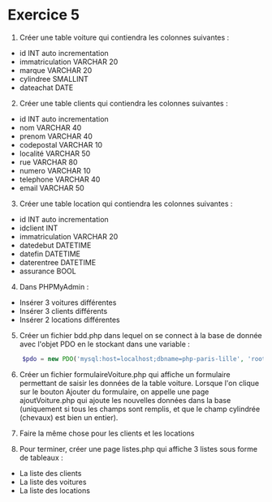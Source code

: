 # Exercice 5
1. Créer une table voiture qui contiendra les colonnes suivantes :
- id INT auto incrementation
- immatriculation VARCHAR 20
- marque VARCHAR 20
- cylindree SMALLINT
- dateachat DATE
2. Créer une table clients qui contiendra les colonnes suivantes :
- id INT auto incrementation
- nom VARCHAR 40
- prenom VARCHAR 40
- codepostal VARCHAR 10
- localité VARCHAR 50
- rue VARCHAR 80
- numero VARCHAR 10
- telephone VARCHAR 40
- email VARCHAR 50
3. Créer une table location qui contiendra les colonnes suivantes :
- id INT auto incrementation
- idclient INT
- immatriculation VARCHAR 20
- datedebut DATETIME
- datefin DATETIME
- daterentree DATETIME
- assurance BOOL

4. Dans PHPMyAdmin :
- Insérer 3 voitures différentes
- Insérer 3 clients différents
- Insérer 2 locations différentes

5. Créer un fichier bdd.php dans lequel on se connect à la base de donnée avec l'objet PDO en le stockant dans une variable :
```php
    $pdo = new PDO('mysql:host=localhost;dbname=php-paris-lille', 'root', '');
```

6. Créer un fichier formulaireVoiture.php qui affiche un formulaire permettant de saisir les données de la table voiture. Lorsque l'on clique sur le bouton Ajouter du formulaire, on appelle une page ajoutVoiture.php qui ajoute les nouvelles données dans la base (uniquement si tous les champs sont remplis, et que le champ cylindrée (chevaux) est bien un entier).

7. Faire la même chose pour les clients et les locations

8. Pour terminer, créer une page listes.php qui affiche 3 listes sous forme de tableaux :
- La liste des clients
- La liste des voitures
- La liste des locations